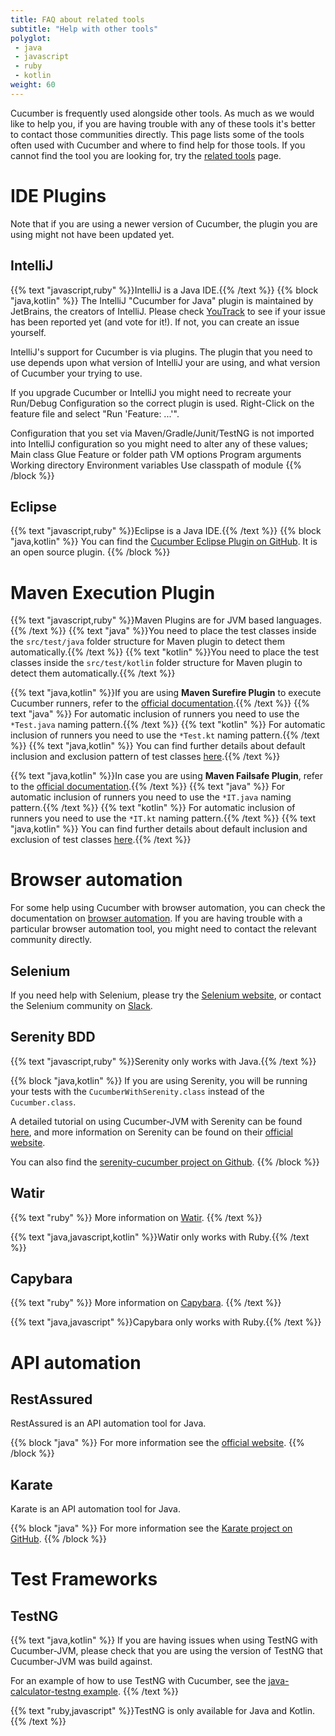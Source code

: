 ```yaml
---
title: FAQ about related tools
subtitle: "Help with other tools"
polyglot:
 - java
 - javascript
 - ruby
 - kotlin
weight: 60
---
```


Cucumber is frequently used alongside other tools. As much as we would like to help you, if you are having trouble with any of these tools it's better to contact those communities directly.
This page lists some of the tools often used with Cucumber and where to find help for those tools.
If you cannot find the tool you are looking for, try the [related tools](/docs/tools/related-tools) page.

# IDE Plugins
Note that if you are using a newer version of Cucumber, the plugin you are using might not have been updated yet.

## IntelliJ
{{% text "javascript,ruby" %}}IntelliJ is a Java IDE.{{% /text %}}
{{% block "java,kotlin" %}}
The IntelliJ "Cucumber for Java" plugin is maintained by JetBrains, the creators of IntelliJ. Please check [YouTrack](https://youtrack.jetbrains.com) to see if your issue has been reported yet (and vote for it!).
If not, you can create an issue yourself.

IntelliJ's support for Cucumber is via plugins. The plugin that you need to use depends upon what version of IntelliJ your are using, and what version of Cucumber your trying to use.

If you upgrade Cucumber or IntelliJ you might need to recreate your Run/Debug Configuration so the correct plugin is used. Right-Click on the feature file and select "Run 'Feature: ...'".

Configuration that you set via Maven/Gradle/Junit/TestNG is not imported into IntelliJ configuration so you might need to alter any of these values;
Main class
Glue
Feature or folder path
VM options
Program arguments
Working directory
Environment variables
Use classpath of module
{{% /block %}}

## Eclipse
{{% text "javascript,ruby" %}}Eclipse is a Java IDE.{{% /text %}}
{{% block "java,kotlin" %}}
You can find the [Cucumber Eclipse Plugin on GitHub](https://github.com/cucumber/cucumber-eclipse). It is an open source plugin.
{{% /block %}}

# Maven Execution Plugin
{{% text "javascript,ruby" %}}Maven Plugins are for JVM based languages.{{% /text %}}
{{% text "java" %}}You need to place the test classes inside the `src/test/java` folder structure for Maven plugin to detect them automatically.{{% /text %}}
{{% text "kotlin" %}}You need to place the test classes inside the `src/test/kotlin` folder structure for Maven plugin to detect them automatically.{{% /text %}}

{{% text "java,kotlin" %}}If you are using **Maven Surefire Plugin** to execute Cucumber runners, refer to the [official documentation](https://maven.apache.org/surefire/maven-surefire-plugin/examples/cucumber.html).{{% /text %}}
{{% text "java" %}} For automatic inclusion of runners you need to use the `*Test.java` naming pattern.{{% /text %}} 
{{% text "kotlin" %}} For automatic inclusion of runners you need to use the `*Test.kt` naming pattern.{{% /text %}}
{{% text "java,kotlin" %}} You can find further details about default inclusion and exclusion pattern of test classes [here](https://maven.apache.org/surefire/maven-surefire-plugin/examples/inclusion-exclusion.html).{{% /text %}}

{{% text "java,kotlin" %}}In case you are using **Maven Failsafe Plugin**, refer to the [official documentation](https://maven.apache.org/surefire/maven-failsafe-plugin/examples/cucumber.html).{{% /text %}}
{{% text "java" %}} For automatic inclusion of runners you need to use the `*IT.java` naming pattern.{{% /text %}} 
{{% text "kotlin" %}} For automatic inclusion of runners you need to use the `*IT.kt` naming pattern.{{% /text %}}
{{% text "java,kotlin" %}} You can find further details about default inclusion and exclusion of test classes [here](https://maven.apache.org/surefire/maven-failsafe-plugin/examples/inclusion-exclusion.html).{{% /text %}}

# Browser automation
For some help using Cucumber with browser automation, you can check the documentation on [browser automation](/docs/guides/browser-automation).
If you are having trouble with a particular browser automation tool, you might need to contact the relevant community directly.

## Selenium
If you need help with Selenium, please try the [Selenium website](https://www.seleniumhq.org/), or contact the Selenium community on [Slack](https://seleniumhq.herokuapp.com/).

## Serenity BDD
{{% text "javascript,ruby" %}}Serenity only works with Java.{{% /text %}}

{{% block "java,kotlin" %}}
If you are using Serenity, you will be running your tests with the `CucumberWithSerenity.class` instead of the `Cucumber.class`.

A detailed tutorial on using Cucumber-JVM with Serenity can be found
[here](http://thucydides.info/docs/articles/an-introduction-to-serenity-bdd-with-cucumber.html), and more information on Serenity can be found on their [official website](http://serenity-bdd.info).

You can also find the [serenity-cucumber project on Github](https://github.com/serenity-bdd/serenity-cucumber).
{{% /block %}}

## Watir
{{% text "ruby" %}}
More information on [Watir](http://watir.com).
{{% /text %}}

{{% text "java,javascript,kotlin" %}}Watir only works with Ruby.{{% /text %}}

## Capybara
{{% text "ruby" %}}
More information on [Capybara](https://teamcapybara.github.io/capybara/).
{{% /text %}}

{{% text "java,javascript" %}}Capybara only works with Ruby.{{% /text %}}

# API automation

## RestAssured
RestAssured is an API automation tool for Java.

{{% block "java" %}}
For more information see the [official website](http://rest-assured.io/).
{{% /block %}}

## Karate
Karate is an API automation tool for Java.

{{% block "java" %}}
For more information see the [Karate project on GitHub](https://github.com/intuit/karate).
{{% /block %}}

# Test Frameworks

## TestNG
{{% text "java,kotlin" %}}
If you are having issues when using TestNG with Cucumber-JVM, please check that you are using the version of TestNG that Cucumber-JVM was build against.

For an example of how to use TestNG with Cucumber, see the [java-calculator-testng example](https://github.com/cucumber/cucumber-jvm/tree/master/examples/java-calculator-testng).
{{% /text %}}

{{% text "ruby,javascript" %}}TestNG is only available for Java and Kotlin.{{% /text %}}
